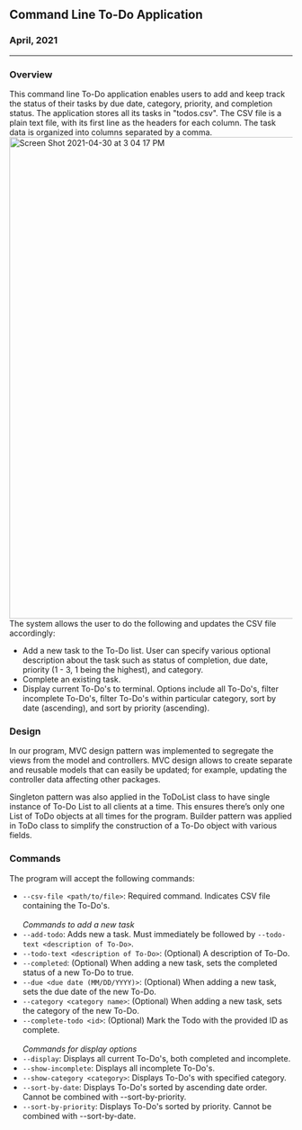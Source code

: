 ## Command Line To-Do Application
### April, 2021

--------------
### Overview
This command line To-Do application enables users to add and keep track the status of their tasks by due date, category, priority, and completion status. The application stores all its tasks in "todos.csv". The CSV file is a plain text file, with its first line as the headers for each column. The task data is organized into columns separated by a comma.<br />
<img width="856" alt="Screen Shot 2021-04-30 at 3 04 17 PM" src="https://user-images.githubusercontent.com/82434097/116758634-571b7200-a9c5-11eb-8f21-24dde86c6bd0.png"><br />
The system allows the user to do the following and updates the CSV file accordingly:
* Add a new task to the To-Do list. User can specify various optional description about the task such as status of completion, due date, priority (1 - 3, 1 being the highest), and category.
* Complete an existing task.
* Display current To-Do's to terminal. Options include all To-Do's, filter incomplete To-Do's, filter To-Do's within particular category, sort by date (ascending), and sort by priority (ascending).

### Design
In our program, MVC design pattern was implemented to segregate the views from the model and controllers. MVC design allows to create separate and reusable models that can easily be updated; for example, updating the controller data affecting other packages.

Singleton pattern was also applied in the ToDoList class to have single instance of To-Do List to all clients at a time. This ensures there’s only one List of ToDo objects at all times for the program. Builder pattern was applied in ToDo class to simplify the construction of a To-Do object with various fields.

### Commands
The program will accept the following commands:<br />
* ```--csv-file <path/to/file>```: Required command. Indicates CSV file containing the To-Do's.<br />
<br />*Commands to add a new task*
* ```--add-todo```: Adds new a task. Must immediately be followed by ```--todo-text <description of To-Do>```.
* ```--todo-text <description of To-Do>```: (Optional) A description of To-Do.
* ```--completed```: (Optional) When adding a new task, sets the completed status of a new To-Do to true.
* ```--due <due date (MM/DD/YYYY)>```: (Optional) When adding a new task, sets the due date of the new To-Do.
* ```--category <category name>```: (Optional) When adding a new task, sets the category of the new To-Do.
* ```--complete-todo <id>```: (Optional) Mark the Todo with the provided ID as complete.<br />
  <br />*Commands for display options*
* ```--display```: Displays all current To-Do's, both completed and incomplete.
* ```--show-incomplete```: Displays all incomplete To-Do's.
* ```--show-category <category>```: Displays To-Do's with specified category.
* ```--sort-by-date```: Displays To-Do's sorted by ascending date order. Cannot be combined with --sort-by-priority.
* ```--sort-by-priority```: Displays To-Do's sorted by priority. Cannot be combined with --sort-by-date.